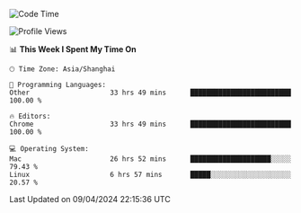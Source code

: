 <!--START_SECTION:waka-->
![Code Time](http://img.shields.io/badge/Code%20Time-2%2C138%20hrs%2014%20mins-blue)

![Profile Views](http://img.shields.io/badge/Profile%20Views-2-blue)

📊 **This Week I Spent My Time On** 

```text
🕑︎ Time Zone: Asia/Shanghai

💬 Programming Languages: 
Other                    33 hrs 49 mins      █████████████████████████   100.00 % 

🔥 Editors: 
Chrome                   33 hrs 49 mins      █████████████████████████   100.00 % 

💻 Operating System: 
Mac                      26 hrs 52 mins      ████████████████████░░░░░   79.43 % 
Linux                    6 hrs 57 mins       █████░░░░░░░░░░░░░░░░░░░░   20.57 % 
```


 Last Updated on 09/04/2024 22:15:36 UTC
<!--END_SECTION:waka-->